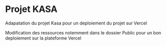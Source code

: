 # Projet KASA


Adapatation du projet Kasa pour un deploiement du projet sur Vercel

Modification des ressources notemment dans le dossier Public pour un bon deploiement sur la plateforme Vercel

